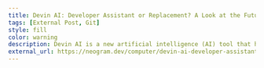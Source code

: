 ```yaml
---
title: Devin AI: Developer Assistant or Replacement? A Look at the Future of Coding
tags: [External Post, Git]
style: fill
color: warning
description: Devin AI is a new artificial intelligence (AI) tool that has taken the tech world by storm. Touted as the world’s first AI software engineer, Devin has the potential to revolutionize the way software is developed. But will it replace developers altogether?
external_url: https://neogram.dev/computer/devin-ai-developer-assistant-or-replacement-a-look-at-the-future-of-coding/)https://neogram.dev/computer/devin-ai-developer-assistant-or-replacement-a-look-at-the-future-of-coding/
---
```

